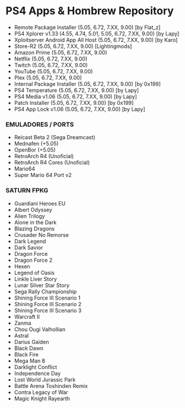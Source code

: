 # PS4 Apps & Hombrew Repository

- Remote Package Installer (5.05, 6.72, 7.XX, 9.00) [by Flat_z]
- PS4 Xplorer v1.33 (4.55, 4.74, 5.01, 5.05, 6.72, 7.XX, 9.00) [by Lapy]
- Xploitserver Android App All Host (5.05, 6.72, 7.XX, 9.00) [by Karo]
- Store-R2 (5.05, 6.72, 7.XX, 9.00) [Lightingmods]
- Amazon Prime (5.05, 6.72, 7.XX, 9.00)
- Netflix (5.05, 6.72, 7.XX, 9.00)
- Twitch (5.05, 6.72, 7.XX, 9.00)
- YouTube (5.05, 6.72, 7.XX, 9.00)
- Plex (5.05, 6.72, 7.XX, 9.00)
- Internal Package Installer (5.05, 6.72, 7.XX, 9.00) [by 0x199]
- PS4 Temperature (5.05, 6.72, 7.XX, 9.00) [by Lapy]
- PS4 Media v1.06 (5.05, 6.72, 7.XX, 9.00) [by Lapy]
- Patch Installer (5.05, 6.72, 7.XX, 9.00) [by 0x199]
- PS4 App Lock v1.06 (5.05, 6.72, 7.XX, 9.00) [by Lapy]


### EMULADORES / PORTS

- Reicast Beta 2 (Sega Dreamcast)
- Mednafen (+5.05)
- OpenBor (+5.05)
- RetroArch R4 (Unoficial)
- RetroArch R4 Cores (Unoficial)
- Mario64
- Super Mario 64 Port v2


### SATURN FPKG

- Guardiani Heroes EU
- Albert Odyssey
- Alien Trilogy
- Alone in the Dark
- Blazing Dragons
- Crusader No Remorse
- Dark Legend
- Dark Savior
- Dragon Force
- Dragon Force 2
- Hexen
- Legend of Oasis
- Linkle Liver Story
- Lunar Silver Star Story
- Sega Rally Championship
- Shining Force III Scenario 1
- Shining Force III Scenario 2
- Shining Force III Scenario 3
- Warcraft II
- Zanma 
- Chou Ougi Valhollian
- Astral
- Darius Gaiden
- Black Dawn
- Black Fire
- Mega Man 8
- Darklight Conflict
- Independence Day
- Lost World Jurassic Park
- Battle Arena Toshinden Remix
- Contra Legacy of War
- Magic Knight Rayearth
